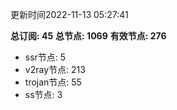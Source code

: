 更新时间2022-11-13 05:27:41

**总订阅: 45**
**总节点: 1069**
**有效节点: 276**
- ssr节点: 5
- v2ray节点: 213
- trojan节点: 55
- ss节点: 3
